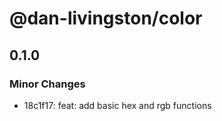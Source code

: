 # @dan-livingston/color

## 0.1.0

### Minor Changes

- 18c1f17: feat: add basic hex and rgb functions
